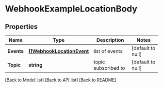 # WebhookExampleLocationBody

## Properties
Name | Type | Description | Notes
------------ | ------------- | ------------- | -------------
**Events** | [**[]WebhookLocationEvent**](webhook_location_event.md) | list of events | [default to null]
**Topic** | **string** | topic subscribed to | [default to null]

[[Back to Model list]](../README.md#documentation-for-models) [[Back to API list]](../README.md#documentation-for-api-endpoints) [[Back to README]](../README.md)

